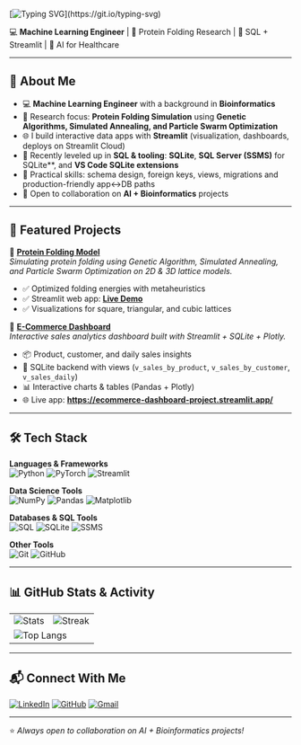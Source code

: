 [![Typing SVG](https://readme-typing-svg.demolab.com?font=Fira+Code&weight=600&size=26&pause=1000&color=4A90E2&width=600&lines=Hi%2C+I'm+Yassin+Mahmoud+👋;Machine+Learning+Engineer;Always+Learning+%26+Building!)](https://git.io/typing-svg)

💻 **Machine Learning Engineer** | 🔬 Protein Folding Research | 🧰 SQL + Streamlit | 🚀 AI for Healthcare

---

## 🌟 About Me
- 💻 **Machine Learning Engineer** with a background in **Bioinformatics**
- 🧬 Research focus: **Protein Folding Simulation** using **Genetic Algorithms, Simulated Annealing, and Particle Swarm Optimization**
- 🌐 I build interactive data apps with **Streamlit** (visualization, dashboards, deploys on Streamlit Cloud)
- 🧰 Recently leveled up in **SQL & tooling**: **SQLite**, **SQL Server (SSMS)** for SQLite**, and **VS Code SQLite extensions**
- 🧱 Practical skills: schema design, foreign keys, views, migrations and production-friendly app↔DB paths
- 🤝 Open to collaboration on **AI + Bioinformatics** projects

---

## 🚀 Featured Projects

🔹 [**Protein Folding Model**](https://github.com/yassinalamelden/Protein_Folding_Model)  
*Simulating protein folding using Genetic Algorithm, Simulated Annealing, and Particle Swarm Optimization on 2D & 3D lattice models.*  
- ✅ Optimized folding energies with metaheuristics  
- ✅ Streamlit web app: **[Live Demo](https://proteinfoldingmodel.streamlit.app/)**  
- ✅ Visualizations for square, triangular, and cubic lattices

🔹 [**E-Commerce Dashboard**](https://github.com/yassinalamelden/ecommerce-dashboard)  
*Interactive sales analytics dashboard built with Streamlit + SQLite + Plotly.*  
- 📦 Product, customer, and daily sales insights  
- 💾 SQLite backend with views (`v_sales_by_product`, `v_sales_by_customer`, `v_sales_daily`)  
- 📊 Interactive charts & tables (Pandas + Plotly)  
- 🌐 Live app: **https://ecommerce-dashboard-project.streamlit.app/**  

---

## 🛠️ Tech Stack

**Languages & Frameworks**  
![Python](https://img.shields.io/badge/Python-3776AB?style=flat&logo=python&logoColor=white)
![PyTorch](https://img.shields.io/badge/PyTorch-EE4C2C?style=flat&logo=pytorch&logoColor=white)
![Streamlit](https://img.shields.io/badge/Streamlit-FF4B4B?style=flat&logo=streamlit&logoColor=white)

**Data Science Tools**  
![NumPy](https://img.shields.io/badge/NumPy-013243?style=flat&logo=numpy&logoColor=white)
![Pandas](https://img.shields.io/badge/Pandas-150458?style=flat&logo=pandas&logoColor=white)
![Matplotlib](https://img.shields.io/badge/Matplotlib-11557C?style=flat&logo=matplotlib&logoColor=white)

**Databases & SQL Tools**  
![SQL](https://img.shields.io/badge/SQL-336791?style=flat&logo=postgresql&logoColor=white)
![SQLite](https://img.shields.io/badge/SQLite-003B57?style=flat&logo=sqlite&logoColor=white)
![SSMS](https://img.shields.io/badge/SSMS-2C2C2C?style=flat&logo=microsoftsqlserver&logoColor=white)

**Other Tools**  
![Git](https://img.shields.io/badge/Git-F05032?style=flat&logo=git&logoColor=white)
![GitHub](https://img.shields.io/badge/GitHub-181717?style=flat&logo=github&logoColor=white)

---

## 📊 GitHub Stats & Activity

<table>
  <tr>
    <td>
      <img src="https://github-readme-stats.vercel.app/api?username=yassinalamelden&show_icons=true&count_private=true&hide_border=true&theme=tokyonight&rank_icon=github" alt="Stats" />
    </td>
    <td>
      <img src="https://streak-stats.demolab.com?user=yassinalamelden&theme=tokyonight&hide_border=true&border_radius=10&mode=weekly" alt="Streak" />
    </td>
  </tr>
  <tr>
    <td colspan="2">
      <img src="https://github-readme-stats.vercel.app/api/top-langs/?username=yassinalamelden&layout=compact&langs_count=8&hide_border=true&theme=tokyonight" alt="Top Langs" />
    </td>
  </tr>
</table>

---

## 📬 Connect With Me

[![LinkedIn](https://img.shields.io/badge/LinkedIn-0A66C2?style=flat&logo=linkedin&logoColor=white)](https://www.linkedin.com/in/yassin-mahmoud-6130b5228)
[![GitHub](https://img.shields.io/badge/GitHub-181717?style=flat&logo=github&logoColor=white)](https://github.com/yassinalamelden)
[![Gmail](https://img.shields.io/badge/Email-D14836?style=flat&logo=gmail&logoColor=white)](mailto:yassinalamelden@gmail.com)

---

⭐️ *Always open to collaboration on AI + Bioinformatics projects!*

